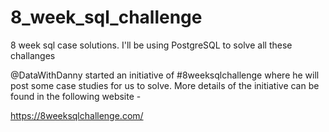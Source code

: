 # 8_week_sql_challenge
8 week sql case solutions. I'll be using PostgreSQL to solve all these challanges

@DataWithDanny started an initiative of #8weeksqlchallenge where he will post some case studies for us to solve. More details of the initiative can be found in the following website -

https://8weeksqlchallenge.com/
